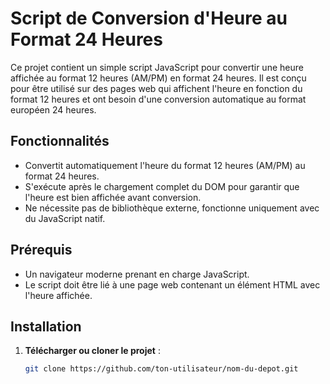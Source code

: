 # Script de Conversion d'Heure au Format 24 Heures

Ce projet contient un simple script JavaScript pour convertir une heure affichée au format 12 heures (AM/PM) en format 24 heures. Il est conçu pour être utilisé sur des pages web qui affichent l'heure en fonction du format 12 heures et ont besoin d'une conversion automatique au format européen 24 heures.

## Fonctionnalités

- Convertit automatiquement l'heure du format 12 heures (AM/PM) au format 24 heures.
- S'exécute après le chargement complet du DOM pour garantir que l'heure est bien affichée avant conversion.
- Ne nécessite pas de bibliothèque externe, fonctionne uniquement avec du JavaScript natif.

## Prérequis

- Un navigateur moderne prenant en charge JavaScript.
- Le script doit être lié à une page web contenant un élément HTML avec l'heure affichée.

## Installation

1. **Télécharger ou cloner le projet** :

   ```bash
   git clone https://github.com/ton-utilisateur/nom-du-depot.git
